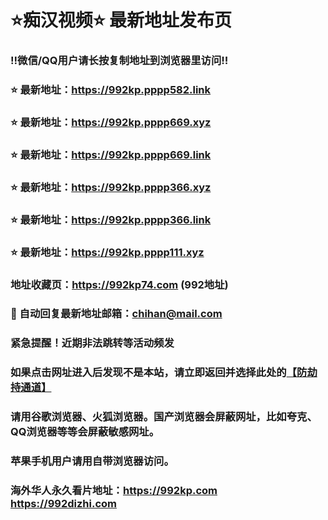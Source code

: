 # ⭐️痴汉视频⭐️ 最新地址发布页

### ‼️微信/QQ用户请长按复制地址到浏览器里访问‼️

### ⭐️ 最新地址：https://992kp.pppp582.link

### ⭐️ 最新地址：https://992kp.pppp669.xyz

### ⭐️ 最新地址：https://992kp.pppp669.link

### ⭐️ 最新地址：https://992kp.pppp366.xyz

### ⭐️ 最新地址：https://992kp.pppp366.link

### ⭐️ 最新地址：https://992kp.pppp111.xyz



### 地址收藏页：https://992kp74.com (992地址)
### 📧 自动回复最新地址邮箱：chihan@mail.com
### 紧急提醒！近期非法跳转等活动频发
### 如果点击网址进入后发现不是本站，请立即返回并选择此处的[【防劫持通道】](https://23.224.130.222:7583)
### 请用谷歌浏览器、火狐浏览器。国产浏览器会屏蔽网址，比如夸克、QQ浏览器等等会屏蔽敏感网址。
### 苹果手机用户请用自带浏览器访问。
### 海外华人永久看片地址：https://992kp.com  https://992dizhi.com
